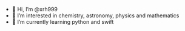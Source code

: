 - 👋 Hi, I’m @xrh999
- 👀 I’m interested in chemistry, astronomy, physics and mathematics
- 🌱 I’m currently learning python and swift
